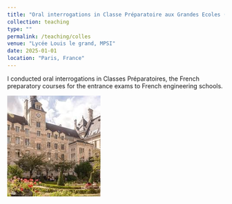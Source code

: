 ```yaml
---
title: "Oral interrogations in Classe Préparatoire aux Grandes Ecoles (CPGE)"
collection: teaching
type: ""
permalink: /teaching/colles
venue: "Lycée Louis le grand, MPSI"
date: 2025-01-01
location: "Paris, France"
---
```


I conducted oral interrogations in Classes Préparatoires, the French preparatory courses for the entrance exams to French engineering schools.


[![Lycée Louis Le Grand](/files/llg.jpg)](/files/llg.jpg)